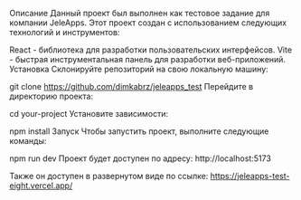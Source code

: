 Описание
Данный проект был выполнен как тестовое задание для компании JeleApps. Этот проект создан с использованием следующих технологий и инструментов:

React - библиотека для разработки пользовательских интерфейсов.
Vite - быстрая инструментальная панель для разработки веб-приложений.
Установка
Склонируйте репозиторий на свою локальную машину:

git clone https://github.com/dimkabrz/jeleapps_test
Перейдите в директорию проекта:

cd your-project
Установите зависимости:

npm install
Запуск
Чтобы запустить проект, выполните следующие команды:

npm run dev
Проект будет доступен по адресу: http://localhost:5173

Также он доступен в развернутом виде по ссылке: https://jeleapps-test-eight.vercel.app/
